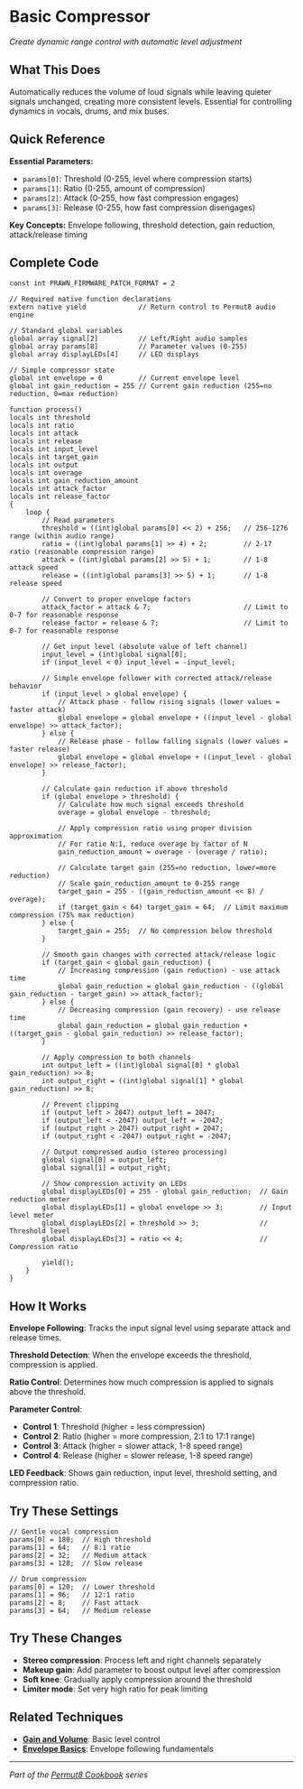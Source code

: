 # Basic Compressor

*Create dynamic range control with automatic level adjustment*

## What This Does

Automatically reduces the volume of loud signals while leaving quieter signals unchanged, creating more consistent levels. Essential for controlling dynamics in vocals, drums, and mix buses.

## Quick Reference

**Essential Parameters:**
- `params[0]`: Threshold (0-255, level where compression starts)
- `params[1]`: Ratio (0-255, amount of compression)
- `params[2]`: Attack (0-255, how fast compression engages)
- `params[3]`: Release (0-255, how fast compression disengages)

**Key Concepts:** Envelope following, threshold detection, gain reduction, attack/release timing

## Complete Code

```impala
const int PRAWN_FIRMWARE_PATCH_FORMAT = 2

// Required native function declarations
extern native yield             // Return control to Permut8 audio engine

// Standard global variables
global array signal[2]          // Left/Right audio samples
global array params[8]          // Parameter values (0-255)
global array displayLEDs[4]     // LED displays

// Simple compressor state
global int envelope = 0         // Current envelope level
global int gain_reduction = 255 // Current gain reduction (255=no reduction, 0=max reduction)

function process()
locals int threshold
locals int ratio
locals int attack
locals int release
locals int input_level
locals int target_gain
locals int output
locals int overage
locals int gain_reduction_amount
locals int attack_factor
locals int release_factor
{
    loop {
        // Read parameters
        threshold = ((int)global params[0] << 2) + 256;   // 256-1276 range (within audio range)
        ratio = ((int)global params[1] >> 4) + 2;         // 2-17 ratio (reasonable compression range)
        attack = ((int)global params[2] >> 5) + 1;        // 1-8 attack speed
        release = ((int)global params[3] >> 5) + 1;       // 1-8 release speed
        
        // Convert to proper envelope factors
        attack_factor = attack & 7;                       // Limit to 0-7 for reasonable response
        release_factor = release & 7;                     // Limit to 0-7 for reasonable response
        
        // Get input level (absolute value of left channel)
        input_level = (int)global signal[0];
        if (input_level < 0) input_level = -input_level;
        
        // Simple envelope follower with corrected attack/release behavior
        if (input_level > global envelope) {
            // Attack phase - follow rising signals (lower values = faster attack)
            global envelope = global envelope + ((input_level - global envelope) >> attack_factor);
        } else {
            // Release phase - follow falling signals (lower values = faster release)
            global envelope = global envelope + ((input_level - global envelope) >> release_factor);
        }
        
        // Calculate gain reduction if above threshold
        if (global envelope > threshold) {
            // Calculate how much signal exceeds threshold
            overage = global envelope - threshold;
            
            // Apply compression ratio using proper division approximation
            // For ratio N:1, reduce overage by factor of N
            gain_reduction_amount = overage - (overage / ratio);
            
            // Calculate target gain (255=no reduction, lower=more reduction)
            // Scale gain_reduction_amount to 0-255 range
            target_gain = 255 - ((gain_reduction_amount << 8) / overage);
            if (target_gain < 64) target_gain = 64;  // Limit maximum compression (75% max reduction)
        } else {
            target_gain = 255;  // No compression below threshold
        }
        
        // Smooth gain changes with corrected attack/release logic
        if (target_gain < global gain_reduction) {
            // Increasing compression (gain reduction) - use attack time
            global gain_reduction = global gain_reduction - ((global gain_reduction - target_gain) >> attack_factor);
        } else {
            // Decreasing compression (gain recovery) - use release time  
            global gain_reduction = global gain_reduction + ((target_gain - global gain_reduction) >> release_factor);
        }
        
        // Apply compression to both channels
        int output_left = ((int)global signal[0] * global gain_reduction) >> 8;
        int output_right = ((int)global signal[1] * global gain_reduction) >> 8;
        
        // Prevent clipping
        if (output_left > 2047) output_left = 2047;
        if (output_left < -2047) output_left = -2047;
        if (output_right > 2047) output_right = 2047;
        if (output_right < -2047) output_right = -2047;
        
        // Output compressed audio (stereo processing)
        global signal[0] = output_left;
        global signal[1] = output_right;
        
        // Show compression activity on LEDs
        global displayLEDs[0] = 255 - global gain_reduction;  // Gain reduction meter
        global displayLEDs[1] = global envelope >> 3;         // Input level meter
        global displayLEDs[2] = threshold >> 3;               // Threshold level
        global displayLEDs[3] = ratio << 4;                   // Compression ratio
        
        yield();
    }
}
```

## How It Works

**Envelope Following**: Tracks the input signal level using separate attack and release times.

**Threshold Detection**: When the envelope exceeds the threshold, compression is applied.

**Ratio Control**: Determines how much compression is applied to signals above the threshold.

**Parameter Control**:
- **Control 1**: Threshold (higher = less compression)
- **Control 2**: Ratio (higher = more compression, 2:1 to 17:1 range)  
- **Control 3**: Attack (higher = slower attack, 1-8 speed range)
- **Control 4**: Release (higher = slower release, 1-8 speed range)

**LED Feedback**: Shows gain reduction, input level, threshold setting, and compression ratio.

## Try These Settings

```impala
// Gentle vocal compression
params[0] = 180;  // High threshold
params[1] = 64;   // 8:1 ratio
params[2] = 32;   // Medium attack
params[3] = 128;  // Slow release

// Drum compression
params[0] = 120;  // Lower threshold
params[1] = 96;   // 12:1 ratio  
params[2] = 8;    // Fast attack
params[3] = 64;   // Medium release
```

## Try These Changes

- **Stereo compression**: Process left and right channels separately
- **Makeup gain**: Add parameter to boost output level after compression
- **Soft knee**: Gradually apply compression around the threshold
- **Limiter mode**: Set very high ratio for peak limiting

## Related Techniques

- **[Gain and Volume](../fundamentals/gain-and-volume.md)**: Basic level control
- **[Envelope Basics](../fundamentals/envelope-basics.md)**: Envelope following fundamentals

---
*Part of the [Permut8 Cookbook](../index.md) series*